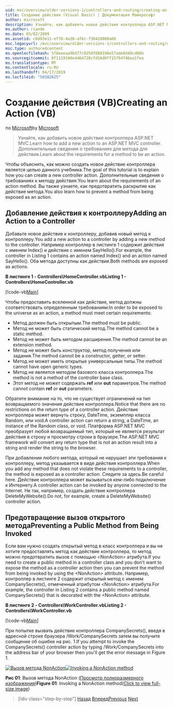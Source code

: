 ```yaml
---
uid: mvc/overview/older-versions-1/controllers-and-routing/creating-an-action-vb
title: Создание действия (Visual Basic) | Документация Майкрософт
author: microsoft
description: Узнайте, как добавить новое действие контроллера ASP.NET MVC. Дополнительные сведения о требованиях для метода для действия.
ms.author: riande
ms.date: 03/02/2009
ms.assetid: c8d93e11-ef78-4a30-afbc-f30419000a60
msc.legacyurl: /mvc/overview/older-versions-1/controllers-and-routing/creating-an-action-vb
msc.type: authoredcontent
ms.openlocfilehash: 5f8eeeaa9bd77c0259f680198e57ade8d49cd06b
ms.sourcegitcommit: 0f1119340e4464720cfd16d0ff15764746ea1fea
ms.translationtype: MT
ms.contentlocale: ru-RU
ms.lasthandoff: 04/17/2019
ms.locfileid: "59382625"
---
```

# <a name="creating-an-action-vb"></a><span data-ttu-id="8be89-104">Создание действия (VB)</span><span class="sxs-lookup"><span data-stu-id="8be89-104">Creating an Action (VB)</span></span>

<span data-ttu-id="8be89-105">по [Microsoft](https://github.com/microsoft)</span><span class="sxs-lookup"><span data-stu-id="8be89-105">by [Microsoft](https://github.com/microsoft)</span></span>

> <span data-ttu-id="8be89-106">Узнайте, как добавить новое действие контроллера ASP.NET MVC.</span><span class="sxs-lookup"><span data-stu-id="8be89-106">Learn how to add a new action to an ASP.NET MVC controller.</span></span> <span data-ttu-id="8be89-107">Дополнительные сведения о требованиях для метода для действия.</span><span class="sxs-lookup"><span data-stu-id="8be89-107">Learn about the requirements for a method to be an action.</span></span>


<span data-ttu-id="8be89-108">Чтобы объяснить, как можно создать новое действие контроллера является целью данного учебника.</span><span class="sxs-lookup"><span data-stu-id="8be89-108">The goal of this tutorial is to explain how you can create a new controller action.</span></span> <span data-ttu-id="8be89-109">Дополнительные сведения о требованиях к методу действия.</span><span class="sxs-lookup"><span data-stu-id="8be89-109">You learn about the requirements of an action method.</span></span> <span data-ttu-id="8be89-110">Вы также узнаете, как предотвратить раскрытие как действие метода.</span><span class="sxs-lookup"><span data-stu-id="8be89-110">You also learn how to prevent a method from being exposed as an action.</span></span>

## <a name="adding-an-action-to-a-controller"></a><span data-ttu-id="8be89-111">Добавление действия к контроллеру</span><span class="sxs-lookup"><span data-stu-id="8be89-111">Adding an Action to a Controller</span></span>

<span data-ttu-id="8be89-112">Добавьте новое действие к контроллеру, добавив новый метод к контроллеру.</span><span class="sxs-lookup"><span data-stu-id="8be89-112">You add a new action to a controller by adding a new method to the controller.</span></span> <span data-ttu-id="8be89-113">Например контроллер в листинге 1 содержит действия с именем Index() и действие с именем SayHello().</span><span class="sxs-lookup"><span data-stu-id="8be89-113">For example, the controller in Listing 1 contains an action named Index() and an action named SayHello().</span></span> <span data-ttu-id="8be89-114">Оба метода доступны как действия.</span><span class="sxs-lookup"><span data-stu-id="8be89-114">Both methods are exposed as actions.</span></span>

<span data-ttu-id="8be89-115">**В листинге 1 - Controllers\HomeController.vb**</span><span class="sxs-lookup"><span data-stu-id="8be89-115">**Listing 1 - Controllers\HomeController.vb**</span></span>

[!code-vb[Main](creating-an-action-vb/samples/sample1.vb)]

<span data-ttu-id="8be89-116">Чтобы предоставить вселенной как действие, метод должны соответствовать определенным требованиям:</span><span class="sxs-lookup"><span data-stu-id="8be89-116">In order to be exposed to the universe as an action, a method must meet certain requirements:</span></span>

- <span data-ttu-id="8be89-117">Метод должен быть открытым.</span><span class="sxs-lookup"><span data-stu-id="8be89-117">The method must be public.</span></span>
- <span data-ttu-id="8be89-118">Метод не может быть статический метод.</span><span class="sxs-lookup"><span data-stu-id="8be89-118">The method cannot be a static method.</span></span>
- <span data-ttu-id="8be89-119">Метод не может быть методом расширения.</span><span class="sxs-lookup"><span data-stu-id="8be89-119">The method cannot be an extension method.</span></span>
- <span data-ttu-id="8be89-120">Метод не может быть конструктор, метод получения или задания.</span><span class="sxs-lookup"><span data-stu-id="8be89-120">The method cannot be a constructor, getter, or setter.</span></span>
- <span data-ttu-id="8be89-121">Метод не может иметь открытые универсальные типы.</span><span class="sxs-lookup"><span data-stu-id="8be89-121">The method cannot have open generic types.</span></span>
- <span data-ttu-id="8be89-122">Метод не является методом базового класса контроллера.</span><span class="sxs-lookup"><span data-stu-id="8be89-122">The method is not a method of the controller base class.</span></span>
- <span data-ttu-id="8be89-123">Этот метод не может содержать **ref** или **out** параметров.</span><span class="sxs-lookup"><span data-stu-id="8be89-123">The method cannot contain **ref** or **out** parameters.</span></span>

<span data-ttu-id="8be89-124">Обратите внимание на то, что не существует ограничений на тип возвращаемого значения действие контроллера.</span><span class="sxs-lookup"><span data-stu-id="8be89-124">Notice that there are no restrictions on the return type of a controller action.</span></span> <span data-ttu-id="8be89-125">Действие контроллера может вернуть строку, DateTime, экземпляр класса Random, или void.</span><span class="sxs-lookup"><span data-stu-id="8be89-125">A controller action can return a string, a DateTime, an instance of the Random class, or void.</span></span> <span data-ttu-id="8be89-126">Платформа ASP.NET MVC преобразует любой возвращаемый тип, который не является результат действия в строку и просмотру строки в браузере.</span><span class="sxs-lookup"><span data-stu-id="8be89-126">The ASP.NET MVC framework will convert any return type that is not an action result into a string and render the string to the browser.</span></span>

<span data-ttu-id="8be89-127">При добавлении любого метода, который не нарушает эти требования к контроллеру, метод указывается в виде действия контроллера.</span><span class="sxs-lookup"><span data-stu-id="8be89-127">When you add any method that does not violate these requirements to a controller, the method is exposed as a controller action.</span></span> <span data-ttu-id="8be89-128">Следите за здесь.</span><span class="sxs-lookup"><span data-stu-id="8be89-128">Be careful here.</span></span> <span data-ttu-id="8be89-129">Действие контроллера может вызываться кем-либо подключение к Интернету.</span><span class="sxs-lookup"><span data-stu-id="8be89-129">A controller action can be invoked by anyone connected to the Internet.</span></span> <span data-ttu-id="8be89-130">Не так, например, создать действие контроллера DeleteMyWebsite().</span><span class="sxs-lookup"><span data-stu-id="8be89-130">Do not, for example, create a DeleteMyWebsite() controller action.</span></span>

## <a name="preventing-a-public-method-from-being-invoked"></a><span data-ttu-id="8be89-131">Предотвращение вызов открытого метода</span><span class="sxs-lookup"><span data-stu-id="8be89-131">Preventing a Public Method from Being Invoked</span></span>

<span data-ttu-id="8be89-132">Если вам нужно создать открытый метод в класс контроллера и вы не хотите предоставлять метод как действие контроллера, то метод можно предотвратить вызов с помощью &lt;NonAction&gt; атрибута.</span><span class="sxs-lookup"><span data-stu-id="8be89-132">If you need to create a public method in a controller class and you don't want to expose the method as a controller action then you can prevent the method from being invoked by using the &lt;NonAction&gt; attribute.</span></span> <span data-ttu-id="8be89-133">Например, контроллер в листинге 2 содержит открытый метод с именем CompanySecrets(), отмеченный атрибутом &lt;NonAction&gt; атрибута.</span><span class="sxs-lookup"><span data-stu-id="8be89-133">For example, the controller in Listing 2 contains a public method named CompanySecrets() that is decorated with the &lt;NonAction&gt; attribute.</span></span>

<span data-ttu-id="8be89-134">**В листинге 2 - Controllers\WorkController.vb**</span><span class="sxs-lookup"><span data-stu-id="8be89-134">**Listing 2 - Controllers\WorkController.vb**</span></span>

[!code-vb[Main](creating-an-action-vb/samples/sample2.vb)]

<span data-ttu-id="8be89-135">При попытке вызвать действие контроллера CompanySecrets(), введя в адресной строке браузера /Work/CompanySecrets затем вы получите сообщение об ошибке на рис. 1.</span><span class="sxs-lookup"><span data-stu-id="8be89-135">If you attempt to invoke the CompanySecrets() controller action by typing /Work/CompanySecrets into the address bar of your browser then you'll get the error message in Figure 1.</span></span>


<span data-ttu-id="8be89-136">[![Вызов метода NonAction](creating-an-action-vb/_static/image1.jpg)](creating-an-action-vb/_static/image1.png)</span><span class="sxs-lookup"><span data-stu-id="8be89-136">[![Invoking a NonAction method](creating-an-action-vb/_static/image1.jpg)](creating-an-action-vb/_static/image1.png)</span></span>

<span data-ttu-id="8be89-137">**Рис 01**: Вызов метода NonAction ([Просмотр полноразмерного изображения](creating-an-action-vb/_static/image2.png))</span><span class="sxs-lookup"><span data-stu-id="8be89-137">**Figure 01**: Invoking a NonAction method([Click to view full-size image](creating-an-action-vb/_static/image2.png))</span></span>

> [!div class="step-by-step"]
> <span data-ttu-id="8be89-138">[Назад](creating-a-controller-vb.md)
> [Вперед](aspnet-mvc-controllers-overview-cs.md)</span><span class="sxs-lookup"><span data-stu-id="8be89-138">[Previous](creating-a-controller-vb.md)
[Next](aspnet-mvc-controllers-overview-cs.md)</span></span>

